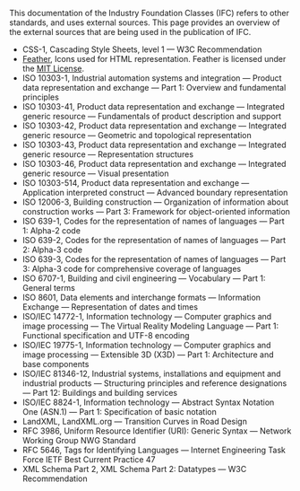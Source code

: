 This documentation of the Industry Foundation Classes (IFC) refers to other standards, and uses external sources. This page provides an overview of the external sources that are being used in the publication of IFC.

 * CSS-1, Cascading Style Sheets, level 1 — W3C Recommendation
 * [Feather](https://github.com/feathericons/feather), Icons used for HTML representation. Feather is licensed under the [MIT License](https://github.com/colebemis/feather/blob/master/LICENSE).
 * ISO 10303-1, Industrial automation systems and integration — Product data representation and exchange — Part 1: Overview and fundamental principles
 * ISO 10303-41, Product data representation and exchange — Integrated generic resource — Fundamentals of product description and support
 * ISO 10303-42, Product data representation and exchange — Integrated generic resource — Geometric and topological representation
 * ISO 10303-43, Product data representation and exchange — Integrated generic resource — Representation structures
 * ISO 10303-46, Product data representation and exchange — Integrated generic resource — Visual presentation
 * ISO 10303-514, Product data representation and exchange — Application interpreted construct — Advanced boundary representation
 * ISO 12006-3, Building construction — Organization of information about construction works — Part 3: Framework for object-oriented information
 * ISO 639-1, Codes for the representation of names of languages — Part 1: Alpha-2 code
 * ISO 639-2, Codes for the representation of names of languages — Part 2: Alpha-3 code
 * ISO 639-3, Codes for the representation of names of languages — Part 3: Alpha-3 code for comprehensive coverage of languages
 * ISO 6707-1, Building and civil engineering — Vocabulary — Part 1: General terms
 * ISO 8601, Data elements and interchange formats — Information Exchange — Representation of dates and times
 * ISO/IEC 14772-1, Information technology — Computer graphics and image processing — The Virtual Reality Modeling Language — Part 1: Functional specification and UTF-8 encoding
 * ISO/IEC 19775-1, Information technology — Computer graphics and image processing — Extensible 3D (X3D) — Part 1: Architecture and base components
 * ISO/IEC 81346-12, Industrial systems, installations and equipment and industrial products — Structuring principles and reference designations — Part 12: Buildings and building services
 * ISO/IEC 8824-1, Information technology — Abstract Syntax Notation One (ASN.1) — Part 1: Specification of basic notation
 * LandXML, LandXML.org — Transition Curves in Road Design
 * RFC 3986, Uniform Resource Identifier (URI): Generic Syntax — Network Working Group NWG Standard
 * RFC 5646, Tags for Identifying Languages — Internet Engineering Task Force IETF Best Current Practice 47
 * XML Schema Part 2, XML Schema Part 2: Datatypes — W3C Recommendation
